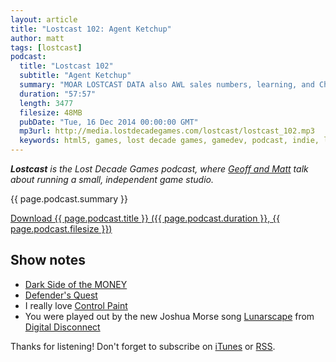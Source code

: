 ```yaml
---
layout: article
title: "Lostcast 102: Agent Ketchup"
author: matt
tags: [lostcast]
podcast:
  title: "Lostcast 102"
  subtitle: "Agent Ketchup"
  summary: "MOAR LOSTCAST DATA also AWL sales numbers, learning, and Challenge Mode?"
  duration: "57:57"
  length: 3477
  filesize: 48MB
  pubDate: "Tue, 16 Dec 2014 00:00:00 GMT"
  mp3url: http://media.lostdecadegames.com/lostcast/lostcast_102.mp3
  keywords: html5, games, lost decade games, gamedev, podcast, indie, lostcast
---
```

_**Lostcast** is the Lost Decade Games podcast, where [Geoff and Matt](/about/) talk about running a small, independent game studio._

{{ page.podcast.summary }}

<a class="download-podcast" href="{{ page.podcast.mp3url }}">
	Download {{ page.podcast.title }} ({{ page.podcast.duration }}, {{ page.podcast.filesize }})
</a>

## Show notes

* [Dark Side of the MONEY](https://twitter.com/richtaur/status/538416140146311168/photo/1)
* [Defender's Quest](http://www.defendersquest.com/index.html)
* I really love [Control Paint](https://matt-kohr.squarespace.com/)
* You were played out by the new Joshua Morse song [Lunarscape](http://www.amazon.com/Lunarscape/dp/B00QLW9JE4/) from [Digital Disconnect](http://www.amazon.com/gp/product/B00QLW8HM4/)

Thanks for listening! Don't forget to subscribe on [iTunes](http://itunes.apple.com/us/podcast/lostcast/id481950724) or [RSS](/lostcast.xml).
